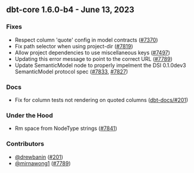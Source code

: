 ## dbt-core 1.6.0-b4 - June 13, 2023

### Fixes

- Respect column 'quote' config in model contracts ([#7370](https://github.com/dbt-labs/dbt-core/issues/7370))
- Fix path selector when using project-dir ([#7819](https://github.com/dbt-labs/dbt-core/issues/7819))
- Allow project dependencies to use miscellaneous keys ([#7497](https://github.com/dbt-labs/dbt-core/issues/7497))
- Updating this error message to point to the correct URL ([#7789](https://github.com/dbt-labs/dbt-core/issues/7789))
- Update SemanticModel node to properly impelment the DSI 0.1.0dev3 SemanticModel protocol spec ([#7833](https://github.com/dbt-labs/dbt-core/issues/7833), [#7827](https://github.com/dbt-labs/dbt-core/issues/7827))

### Docs

- Fix for column tests not rendering on quoted columns ([dbt-docs/#201](https://github.com/dbt-labs/dbt-docs/issues/201))

### Under the Hood

- Rm space from NodeType strings ([#7841](https://github.com/dbt-labs/dbt-core/issues/7841))

### Contributors
- [@drewbanin](https://github.com/drewbanin) ([#201](https://github.com/dbt-labs/dbt-core/issues/201))
- [@mirnawong1](https://github.com/mirnawong1) ([#7789](https://github.com/dbt-labs/dbt-core/issues/7789))
